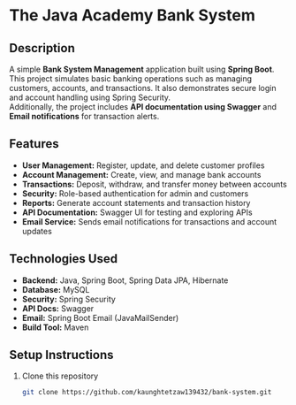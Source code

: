 # The Java Academy Bank System

## Description
A simple **Bank System Management** application built using **Spring Boot**.  
This project simulates basic banking operations such as managing customers, accounts, and transactions. It also demonstrates secure login and account handling using Spring Security.  
Additionally, the project includes **API documentation using Swagger** and **Email notifications** for transaction alerts.

## Features
- **User Management:** Register, update, and delete customer profiles
- **Account Management:** Create, view, and manage bank accounts
- **Transactions:** Deposit, withdraw, and transfer money between accounts
- **Security:** Role-based authentication for admin and customers
- **Reports:** Generate account statements and transaction history
- **API Documentation:** Swagger UI for testing and exploring APIs
- **Email Service:** Sends email notifications for transactions and account updates

## Technologies Used
- **Backend:** Java, Spring Boot, Spring Data JPA, Hibernate
- **Database:** MySQL
- **Security:** Spring Security
- **API Docs:** Swagger
- **Email:** Spring Boot Email (JavaMailSender)
- **Build Tool:** Maven

## Setup Instructions
1. Clone this repository
   ```bash
   git clone https://github.com/kaunghtetzaw139432/bank-system.git
